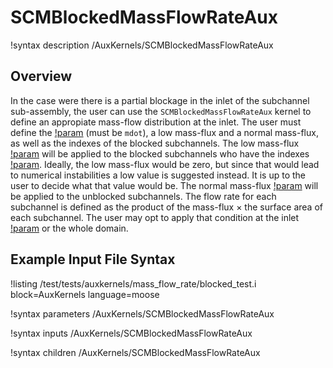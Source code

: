 # SCMBlockedMassFlowRateAux

!syntax description /AuxKernels/SCMBlockedMassFlowRateAux

## Overview

<!-- -->

In the case were there is a partial blockage in the inlet of the subchannel sub-assembly, the user can use the `SCMBlockedMassFlowRateAux` kernel to define an appropiate mass-flow distribution at the inlet.
The user must define the [!param](/AuxKernels/SCMBlockedMassFlowRateAux/variable) (must be `mdot`), a low mass-flux and a normal mass-flux, as well as the indexes of the blocked subchannels. The low mass-flux [!param](/AuxKernels/SCMBlockedMassFlowRateAux/blocked_mass_flux) will be
applied to the blocked subchannels who have the indexes [!param](/AuxKernels/SCMBlockedMassFlowRateAux/index_blockage). Ideally, the low mass-flux would be zero, but since that would lead to numerical instabilities
a low value is suggested instead. It is up to the user to decide what that value would be. The normal mass-flux [!param](/AuxKernels/SCMBlockedMassFlowRateAux/unblocked_mass_flux) will be applied to the unblocked subchannels.
The flow rate for each subchannel is defined as the product of the mass-flux $\times$ the surface area of each subchannel.
The user may opt to apply that condition at the inlet [!param](/AuxKernels/SCMBlockedMassFlowRateAux/boundary) or the whole domain.

## Example Input File Syntax

!listing /test/tests/auxkernels/mass_flow_rate/blocked_test.i block=AuxKernels language=moose

!syntax parameters /AuxKernels/SCMBlockedMassFlowRateAux

!syntax inputs /AuxKernels/SCMBlockedMassFlowRateAux

!syntax children /AuxKernels/SCMBlockedMassFlowRateAux
